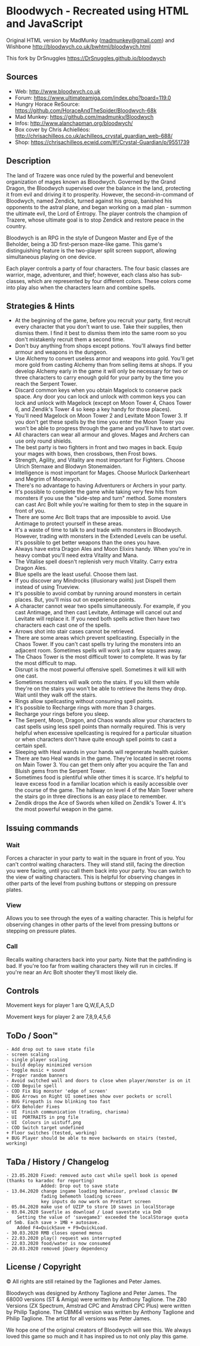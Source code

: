 # Bloodwych - Recreated using HTML and JavaScript

Original HTML version by MadMunky (madmunkey@gmail.com) and Wishbone
http://bloodwych.co.uk/bwhtml/bloodwych.html

This fork by DrSnuggles
https://DrSnuggles.github.io/bloodwych

## Sources
- Web: http://www.bloodwych.co.uk
- Forum: https://www.ultimateamiga.com/index.php?board=119.0
- Hungry Horace ReSource: https://github.com/HoraceAndTheSpider/Bloodwych-68k
- Mad Munkey: https://github.com/madmunky/Bloodwych
- Infos: http://www.alanchapman.org/bloodwych/
- Box cover by Chris Achielléos: http://chrisachilleos.co.uk/achilleos_crystal_guardian_web-688/
- Shop: https://chrisachilleos.ecwid.com/#!/Crystal-Guardian/p/9551739

## Description
The land of Trazere was once ruled by the powerful and benevolent organization of mages known as Bloodwych. Governed by the Grand Dragon, the Bloodwych supervised over the balance in the land, protecting it from evil and driving it to prosperity. However, the second-in-command of Bloodwych, named Zendick, turned against his group, banished his opponents to the astral plane, and began working on a mad plan - summon the ultimate evil, the Lord of Entropy. The player controls the champion of Trazere, whose ultimate goal is to stop Zendick and restore peace in the country.

Bloodwych is an RPG in the style of Dungeon Master and Eye of the Beholder, being a 3D first-person maze-like game. This game's distinguishing feature is the two-player split screen support, allowing simultaneous playing on one device.

Each player controls a party of four characters. The four basic classes are warrior, mage, adventurer, and thief; however, each class also has sub-classes, which are represented by four different colors. These colors come into play also when the characters learn and combine spells.

## Strategies & Hints
- At the beginning of the game, before you recruit your party, first recruit every character that you don't want to use. Take their supplies, then dismiss them. I find it best to dismiss them into the same room so you don't mistakenly recruit them a second time.
- Don't buy anything from shops except potions. You'll always find better armour and weapons in the dungeon.
- Use Alchemy to convert useless armor and weapons into gold. You'll get more gold from casting Alchemy than from selling items at shops. If you develop Alchemy early in the game it will only be necessary for two or three characters to carry enough gold for your party by the time you reach the Serpent Tower.
- Discard common keys when you obtain Magelock to conserve pack space. Any door you can lock and unlock with common keys you can lock and unlock with Magelock (except on Moon Tower 4, Chaos Tower 6, and Zendik's Tower 4 so keep a key handy for those places).
- You'll need Magelock on Moon Tower 2 and Levitate Moon Tower 3. If you don't get these spells by the time you enter the Moon Tower you won't be able to progress through the game and you'll have to start over.
- All characters can wear all armour and gloves. Mages and Archers can use only round shields.
- The best party is two fighters in front and two mages in back. Equip your mages with bows, then crossbows, then Frost bows.
- Strength, Agility, and Vitality are most important for Fighters. Choose Ulrich Sternaxe and Blodwyn Stonemaiden.
- Intelligence is most important for Mages. Choose Murlock Darkenheart and Megrim of Moonwych.
- There's no advantage to having Adventurers or Archers in your party.
- It's possible to complete the game while taking very few hits from monsters if you use the "side-step and turn" method. Some monsters can cast Arc Bolt while you're waiting for them to step in the square in front of you.
- There are some Arc Bolt traps that are impossible to avoid. Use Antimage to protect yourself in these areas.
- It's a waste of time to talk to and trade with monsters in Bloodwych. However, trading with monsters in the Extended Levels can be useful. It's possible to get better weapons than the ones you have.
- Always have extra Dragon Ales and Moon Elixirs handy. When you're in heavy combat you'll need extra Vitality and Mana.
- The Vitalise spell doesn't replenish very much Vitality. Carry extra Dragon Ales.
- Blue spells are the least useful. Choose them last.
- If you discover any Mindrocks (illusionary walls) just Dispell them instead of using Trueview.
- It's possible to avoid combat by running around monsters in certain places. But, you'll miss out on experience points.
- A character cannot wear two spells simultaneously. For example, if you cast Antimage, and then cast Levitate, Antimage will cancel out and Levitate will replace it. If you need both spells active then have two characters each cast one of the spells.
- Arrows shot into stair cases cannot be retrieved.
- There are some areas which prevent spellcasting. Especially in the Chaos Tower. If you can't cast spells try luring the monsters into an adjacent room. Sometimes spells will work just a few squares away.
- The Chaos Tower is the most difficult tower to complete. It was by far the most difficult to map.
- Disrupt is the most powerful offensive spell. Sometimes it will kill with one cast.
- Sometimes monsters will walk onto the stairs. If you kill them while they're on the stairs you won't be able to retrieve the items they drop. Wait until they walk off the stairs.
- Rings allow spellcasting without consuming spell points.
- It's possible to Recharge rings with more than 3 charges.
- Recharge your rings before you sleep.
- The Serpent, Moon, Dragon, and Chaos wands allow your characters to cast spells using less spell points than normally required. This is very helpful when excessive spellcasting is required for a particular situation or when characters don't have quite enough spell points to cast a certain spell.
- Sleeping with Heal wands in your hands will regenerate health quicker.
- There are two Heal wands in the game. They're located in secret rooms on Main Tower 3. You can get them only after you acquire the Tan and Bluish gems from the Serpent Tower.
- Sometimes food is plentiful while other times it is scarce. It's helpful to leave excess food in a familiar location which is easily accessible over the course of the game. The hallway on level 4 of the Main Tower where the stairs go in three directions is an easy place to remember.
- Zendik drops the Ace of Swords when killed on Zendik's Tower 4. It's the most powerful weapon in the game.

## Issuing commands

### Wait
Forces a character in your party to wait in the square in front of you. You can't control waiting characters. They will stand still, facing the direction you were facing, until you call them back into your party. You can switch to the view of waiting characters. This is helpful for observing changes in other parts of the level from pushing buttons or stepping on pressure plates.

### View
Allows you to see through the eyes of a waiting character. This is helpful for observing changes in other parts of the level from pressing buttons or stepping on pressure plates.

### Call
Recalls waiting characters back into your party. Note that the pathfinding is bad. If you're too far from waiting characters they will run in circles. If you're near an Arc Bolt shooter they'll most likely die.

## Controls
Movement keys for player 1 are Q,W,E,A,S,D

Movement keys for player 2 are 7,8,9,4,5,6

## ToDo / Soon™
    - Add drop out to save state file
    - screen scaling
    - single player scaling
    - build deploy minimized version
    - toggle music + sound
    - Proper random banners
    - Avoid switched wall and doors to close when player/monster is on it
    - COD Beguile spell
    - COD Fix Big monster 'edge of screen'
    - BUG Arrows on Right UI sometimes show over pockets or scroll
    - BUG Firepath is now blinking too fast
    - GFX Beholder Fixes
    - UI  Finish communication (trading, charisma)
    - UI  PORTRAITS in png file
    - UI  Colours in uistuff.png
    - COD Switch target undefined
    + Floor switches (tested, working)
    + BUG Player should be able to move backwards on stairs (tested, working)

## TaDa / History / Changelog
    - 23.05.2020 Fixed: removed auto cast while spell book is opened (thanks to karadoc for reporting)
                 Added: Drop out to save state
    - 13.04.2020 change ingame loading behaviour, preload classic BW
                 fading behemoth loading screen
                 key inputs do now work on PreStart screen
    - 05.04.2020 make use of UZIP to store 10 saves in localStorage
    - 03.04.2020 Savefile as download / Load savestate via DnD
        Setting the value of 'savegame3' exceeded the localStorage quota of 5mb. Each save > 1MB + autosave.
        Added F4=QuickSave + F9=QuickLoad.
    - 30.03.2020 RMB closes opened menus
    - 22.03.2020 play() request was interrupted
    - 22.03.2020 food/water is now consumed
    - 20.03.2020 removed jQuery dependency

## License / Copyright
© All rights are still retained by the Tagliones and Peter James.

Bloodwych was designed by Anthony Taglione and Peter James.
The 68000 versions (ST & Amiga) were written by Anthony Taglione.
The Z80 Versions (ZX Spectrum, Amstrad CPC and Amstrad CPC Plus) were written by Philip Taglione.
The CBM64 version was written by Anthony Taglione and Philip Taglione.
The artist for all versions was Peter James.

We hope one of the original creators of Bloodwych will see this.
We always loved this game so much and it has inspired us to not only play this game.
